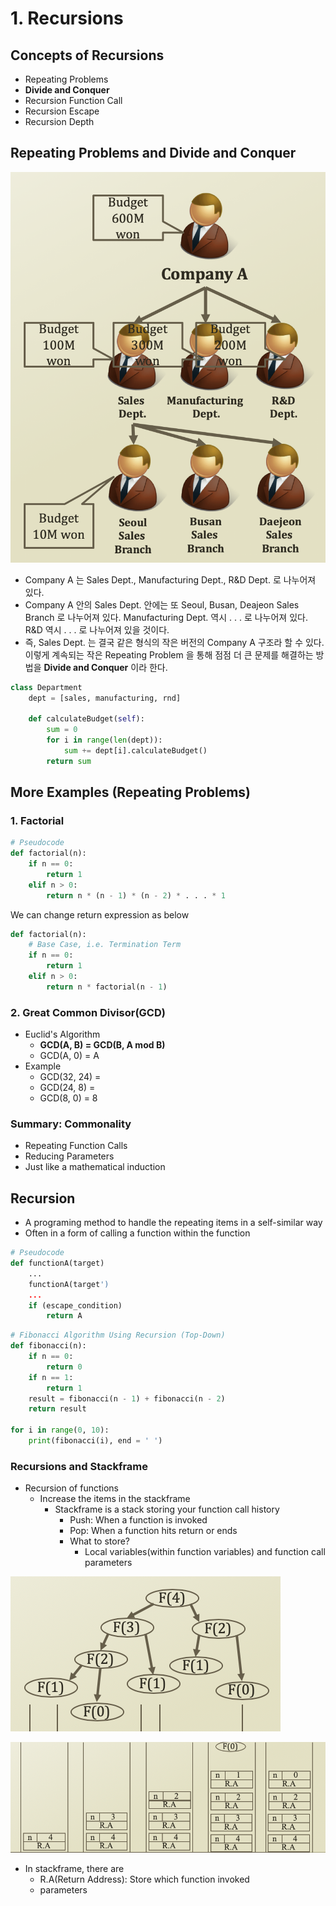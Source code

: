 # 1. Recursions

## Concepts of Recursions

* Repeating Problems
* **Divide and Conquer**
* Recursion Function Call
* Recursion Escape
* Recursion Depth

## Repeating Problems and Divide and Conquer

![Repeating Problem](../.gitbook/assets/2019-12-20-12.07.51.png)

* Company A 는 Sales Dept., Manufacturing Dept., R&D Dept. 로 나누어져 있다.
* Company A 안의 Sales Dept. 안에는 또 Seoul, Busan, Deajeon Sales Branch 로 나누어져 있다. Manufacturing Dept. 역시 . . . 로 나누어져 있다. R&D 역시 . . . 로 나누어져 있을 것이다.
* 즉, Sales Dept. 는 결국 같은 형식의 작은 버전의 Company A 구조라 할 수 있다. 이렇게 계속되는 작은 Repeating Problem 을 통해 점점 더 큰 문제를 해결하는 방법을 **Divide and Conquer** 이라 한다.

```python
class Department
    dept = [sales, manufacturing, rnd]
    
    def calculateBudget(self):
        sum = 0
        for i in range(len(dept)):
            sum += dept[i].calculateBudget()
        return sum
```

## More Examples \(Repeating Problems\)

### 1. Factorial

```python
# Pseudocode
def factorial(n):
    if n == 0:
        return 1
    elif n > 0:
        return n * (n - 1) * (n - 2) * . . . * 1
```

We can change return expression as below

```python
def factorial(n):
    # Base Case, i.e. Termination Term
    if n == 0:
        return 1
    elif n > 0:
        return n * factorial(n - 1)
```

### 2. Great Common Divisor\(GCD\)

* Euclid's Algorithm 
  * **GCD\(A, B\) = GCD\(B, A mod B\)**
  * GCD\(A, 0\) = A
* Example
  * GCD\(32, 24\) =
  * GCD\(24, 8\) =
  * GCD\(8, 0\) = 8

### **Summary: Commonality**

* Repeating Function Calls
* Reducing Parameters
* Just like a mathematical induction



## Recursion

* A programing method to handle the repeating items in a  self-similar way
* Often in a form of calling a function within the function



```python
# Pseudocode
def functionA(target)
    ...
    functionA(target')
    ...
    if (escape_condition)
        return A
```

```python
# Fibonacci Algorithm Using Recursion (Top-Down)
def fibonacci(n):
    if n == 0:
        return 0
    if n == 1:
        return 1
    result = fibonacci(n - 1) + fibonacci(n - 2)
    return result
    
for i in range(0, 10):
    print(fibonacci(i), end = ' ')
```

### Recursions and Stackframe

* Recursion of functions
  * Increase the items in the stackframe
    * Stackframe is a stack storing your function call history
      * Push: When a function is invoked
      * Pop: When a function hits return or ends
      * What to store?
        * Local variables\(within function variables\) and function call parameters

![fibonacci\(4\)](../.gitbook/assets/2019-12-22-6.37.30%20%281%29.png)

![stackframe of fibonacci\(4\)](../.gitbook/assets/2019-12-22-6.38.45.png)

* In stackframe, there are
  * R.A\(Return Address\): Store which function invoked
  * parameters 





